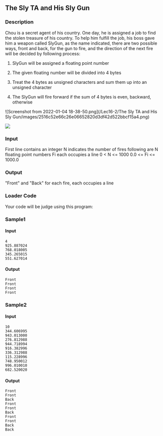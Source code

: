 The Sly TA and His Sly Gun
--------------------------

### Description

<div>

Chou is a secret agent of his country. One day, he is assigned a job to
find the stolen treasure of his country. To help him fulfill the job,
his boss gave him a weapon called SlyGun, as the name indicated, there
are two possible ways, front and back, for the gun to fire, and the
direction of the next fire will be decided by following process:

1.  SlyGun will be assigned a floating point number

2.  The given floating number will be divided into 4 bytes

3.  Treat the 4 bytes as unsigned characters and sum them up into an
    unsigned character

4.  The SlyGun will fire forward if the sum of 4 bytes is even,
    backward, otherwise

![Screenshot from 2022-01-04
18-38-50.png](/Lec16-2/The Sly TA and His Sly Gun/images/2516c52e66c26e06652820d3df42d522bbcf15a4.png)

![](https://i.makeagif.com/media/10-28-2015/Bsr1dr.gif)

</div>

### Input

First line contains an integer N indicates the number of fires following
are N floating point numbers Fi each occupies a line 0 \< N \<= 1000 0.0
\<= Fi \<= 1000.0

### Output

\"Front\" and \"Back\" for each fire, each occupies a line

### Loader Code

<div>

Your code will be judge using this program:

</div>

<div>

### Sample1

#### Input

    4
    925.887024
    768.018005
    345.265015
    551.627014

#### Output

    Front
    Front
    Front
    Front

</div>

<div>

### Sample2

#### Input

    10
    344.606995
    943.013000
    276.812988
    944.718994
    916.382996
    336.312988
    115.228996
    748.950012
    996.010010
    682.520020

#### Output

    Front
    Front
    Back
    Front
    Front
    Back
    Front
    Front
    Back
    Back

</div>
